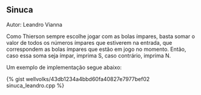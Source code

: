 ## <div id="sinuca">Sinuca</div>

Autor: Leandro Vianna

Como Thierson sempre escolhe jogar com as bolas ímpares, basta somar o valor de todos os números ímpares que estiverem na entrada, que correspondem as bolas ímpares que estão em jogo no momento. Então, caso essa soma seja ímpar, imprima S, caso contrário, imprima N.

Um exemplo de implementação segue abaixo:

{% gist wellvolks/43db1234a4bbd60fa40827e7977bef02 sinuca_leandro.cpp %}
